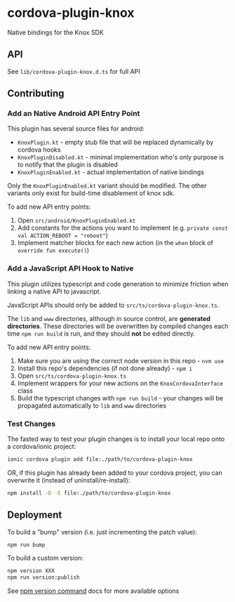 # cordova-plugin-knox

Native bindings for the Knox SDK

## API

See `lib/cordova-plugin-knox.d.ts` for full API

## Contributing

### Add an Native Android API Entry Point

This plugin has several source files for android:

- `KnoxPlugin.kt` - empty stub file that will be replaced dynamically by cordova hooks
- `KnoxPluginDisabled.kt` - minimal implementation who's only purpose is to notify that the plugin is disabled
- `KnoxPluginEnabled.kt` - actual implementation of native bindings

Only the `KnoxPluginEnabled.kt` variant should be modified.
The other variants only exist for build-time disablement of knox sdk.

To add new API entry points:

1. Open `src/android/KnoxPluginEnabled.kt`
2. Add constants for the actions you want to implement (e.g. `private const val ACTION_REBOOT = "reboot"`)
3. Implement matcher blocks for each new action (in the `when` block of `override fun execute()`)

### Add a JavaScript API Hook to Native

This plugin utilizes typescript and code generation to
minimize friction when linking a native API to javascript.

JavaScript APIs should only be added to `src/ts/cordova-plugin-knox.ts`.

The `lib` and `www` directories, although in source control, are **generated directories**.
These directories will be overwritten by compiled changes each time `npm run build` is run, and
they should **not** be edited directly.

To add new API entry points:

1. Make sure you are using the correct node version in this repo - `nvm use`
2. Install this repo's dependencies (if not done already) - `npm i`
3. Open `src/ts/cordova-plugin-knox.ts`
4. Implement wrappers for your new actions on the `KnoxCordovaInterface` class
5. Build the typescript changes with `npm run build` - your changes will be propagated automatically to `lib` and `www` directories

### Test Changes

The fasted way to test your plugin changes is to install your local repo onto a cordova/ionic project:

```bash
ionic cordova plugin add file:./path/to/cordova-plugin-knox
```

OR, if this plugin has already been added to your cordova project, you can overwrite it (instead of uninstall/re-install):

```bash
npm install -D -E file:./path/to/cordova-plugin-knox
```

## Deployment

To build a "bump" version (i.e. just incrementing the patch value):

```bash
npm run bump
```

To build a custom version:

```bash
npm version XXX
npm run version:publish
```

See [npm version command](https://docs.npmjs.com/cli/v8/commands/npm-version) docs for more available options